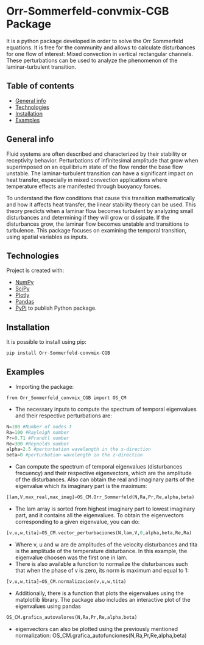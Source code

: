 # Orr-Sommerfeld-convmix-CGB Package
It is a python package developed in order to solve the Orr Sommerfeld equations. It is free for the community and allows to calculate disturbances for one flow of interest: Mixed convection in vertical rectangular channels. These perturbations can be used to analyze the phenomenon of the laminar-turbulent transition. 

## Table of contents
* [General info](#general-info)
* [Technologies](#technologies)
* [Installation](#installation)
* [Examples](#examples)

## General info

Fluid systems are often described and characterized by their stability or receptivity behavior. Perturbations of infinitesimal amplitude that grow when superimposed on an equilibrium state of the flow render the base flow unstable.
The laminar-turbulent transition can have a significant impact on heat transfer, especially in mixed convection applications where temperature effects are manifested through buoyancy forces.

To understand the flow conditions that cause this transition mathematically and how it affects heat transfer, the linear stability theory can be used. This theory predicts when a laminar flow becomes turbulent by analyzing small disturbances and determining if they will grow or dissipate. If the disturbances grow, the laminar flow becomes unstable and transitions to turbulence. This package focuses on examining the temporal transition, using spatial variables as inputs.

## Technologies
Project is created with:
* [NumPy](https://numpy.org/)
* [SciPy](https://scipy.org/)
* [Plotly](https://plotly.com/)
* [Pandas](https://pandas.pydata.org/)
* [PyPi](https://pypi.org/) to publish Python package.


## Installation
It is possible to install using pip:
```Python
pip install Orr-Sommerfeld-convmix-CGB
```
## Examples
* Importing the package:
```Python3.9
from Orr_Sommerfeld_convmix_CGB import OS_CM
```
* The necessary inputs to compute the spectrum of temporal eigenvalues and their respective perturbations are:
```Python
N=100 #Number of nodes t
Ra=100 #Rayleigh number
Pr=0.71 #Prandtl number
Re=300 #Reynolds number
alpha=2.5 #perturbation wavelength in the x-direction
beta=0 #perturbation wavelength in the z-direction
```
* Can compute the spectrum of temporal eigenvalues (disturbances frecuency) and their respective eigenvectors, which are the amplitude of the disturbances. Also can obtain the real and imaginary parts of the eigenvalue which its imaginary part is the maximum:
```Python
[lam,V,max_real,max_imag]=OS_CM.Orr_Sommerfeld(N,Ra,Pr,Re,alpha,beta)
```
* The lam array is sorted from highest imaginary part to lowest imaginary part, and it contains all the eigenvalues. To obtain the eigenvectors corresponding to a given eigenvalue, you can do:
```Python
[v,u,w,tita]=OS_CM.vector_perturbaciones(N,lam,V,0,alpha,beta,Re,Ra)
```
* Where v, u and w are de amplitudes of the velocity disturbances and tita is the amplitude of the temperature disturbance. In this example, the eigenvalue choosen was the first one in lam. 
* There is also available a function to normalize the disturbances such that when the phase of v is zero, its norm is maximum and equal to 1:
```Python
[v,u,w,tita]=OS_CM.normalizacion(v,u,w,tita)
```
* Additionally, there is a function that plots the eigenvalues using the matplotlib library. The package also includes an interactive plot of the eigenvalues using pandas
```Python
OS_CM.grafica_autovalores(N,Ra,Pr,Re,alpha,beta)
```
* eigenvectors can also be plotted using the previously mentioned normalization:
OS_CM.grafica_autofunciones(N,Ra,Pr,Re,alpha,beta)
